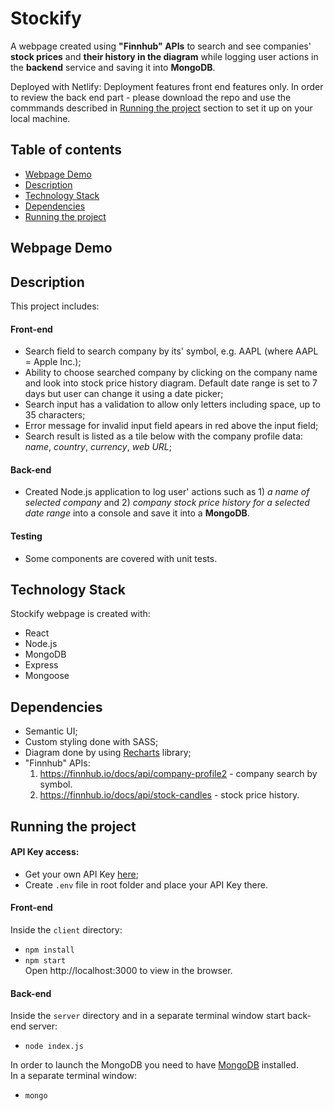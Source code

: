 # Stockify
A webpage created using **"Finnhub" APIs** to search and see companies' **stock prices** and **their history in the diagram** while logging user actions in the **backend** service and saving it into **MongoDB**.

Deployed with Netlify:   Deployment features front end features only. In order to review the back end part - please download the repo and use the commmands described in [Running the project](#running-the-project) section to set it up on your local machine.



## Table of contents

* [Webpage Demo](#webpage-demo)
* [Description](#description)
* [Technology Stack](#technology-stack)
* [Dependencies](#dependencies)
* [Running the project](#running-the-project)

## Webpage Demo

## Description
This project includes:
#### Front-end 
* Search field to search company by its' symbol, e.g. AAPL (where AAPL = Apple Inc.);
* Ability to choose searched company by clicking on the company name and look into stock price history diagram. Default date range is set to 7 days but user can change it using a date picker;
* Search input has a validation to allow only letters including space, up to 35 characters;
* Error message for invalid input field apears in red above the input field;
* Search result is listed as a tile below with the company profile data: *name*, *country*, *currency*, *web URL*;
#### Back-end 
* Created Node.js application to log user' actions such as 1) *a name of selected company* and 2) *company stock price history for a selected date range* into a console and save it into a **MongoDB**.

#### Testing
* Some components are covered with unit tests.


	
## Technology Stack
Stockify webpage is created with:
* React
* Node.js
* MongoDB
* Express
* Mongoose

## Dependencies
* Semantic UI;
* Custom styling done with SASS;
* Diagram done by using [Recharts](https://recharts.org/en-US/) library;
* "Finnhub" APIs: <br/>
  1. https://finnhub.io/docs/api/company-profile2 - company search by symbol. 
  2. https://finnhub.io/docs/api/stock-candles - stock price history.

	
## Running the project
#### API Key access:
* Get your own API Key [here](https://finnhub.io/docs/api/introduction);
* Create ```.env``` file in root folder and place your API Key there.

#### Front-end
Inside the ```client``` directory: <br />

* ```npm install``` <br/>
* ```npm start``` <br />
Open http://localhost:3000 to view in the browser.


#### Back-end
Inside the ```server``` directory and in a separate terminal window start back-end server:<br/>
* ```node index.js``` <br />


In order to launch the MongoDB you need to have [MongoDB](https://www.mongodb.com/) installed.<br/>
In a separate terminal window: <br/>
* ```mongo```






